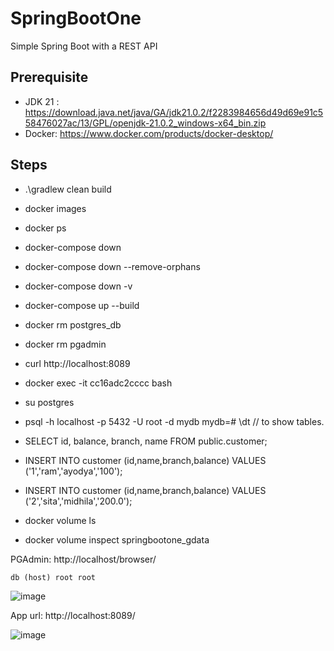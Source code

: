 # SpringBootOne
Simple Spring Boot with a REST API


Prerequisite
------------

- JDK 21 : https://download.java.net/java/GA/jdk21.0.2/f2283984656d49d69e91c558476027ac/13/GPL/openjdk-21.0.2_windows-x64_bin.zip
- Docker: https://www.docker.com/products/docker-desktop/


Steps
-----

* .\gradlew clean build
* docker images
* docker ps
* docker-compose down
* docker-compose down --remove-orphans
* docker-compose down -v
* docker-compose up --build
* docker rm postgres_db
* docker rm pgadmin
  
* curl http://localhost:8089

* docker exec -it cc16adc2cccc bash
* su postgres
* psql -h localhost -p 5432 -U root -d mydb
  mydb=# \dt   // to show tables.
* SELECT id, balance, branch, name FROM public.customer;
* INSERT INTO customer (id,name,branch,balance) VALUES ('1','ram','ayodya','100');
* INSERT INTO customer (id,name,branch,balance) VALUES ('2','sita','midhila','200.0');
* docker volume ls
* docker volume inspect springbootone_gdata

PGAdmin: http://localhost/browser/

`db (host)
root
root`

![image](https://github.com/user-attachments/assets/531584ac-83d2-4511-869c-f497f755c81a)

App url: http://localhost:8089/

![image](https://github.com/user-attachments/assets/58b08b62-8484-4c15-9634-272c5e12dea9)
